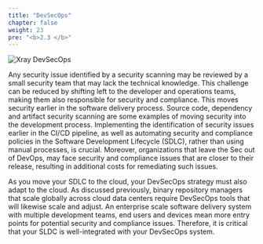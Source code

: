 ```yaml
---
title: "DevSecOps"
chapter: false
weight: 23
pre: "<b>2.3 </b>"
---
```


![Xray DevSecOps](/images/xray-dev-sec-ops.png)

Any security issue identified by a security scanning may be reviewed by a small security team that may lack the technical knowledge. This challenge can be reduced by shifting left to the developer and operations teams, making them also responsible for security and compliance. This moves security earlier in the software delivery process. Source code, dependency and artifact security scanning are some examples of moving security into the development process.  Implementing the identification of security issues earlier in the CI/CD pipeline, as well as automating security and compliance policies in the Software Development Lifecycle (SDLC), rather than using manual processes, is crucial. Moreover, organizations that leave the Sec out of DevOps, may face security and compliance issues that are closer to their release, resulting in additional costs for remediating such issues.

As you move your SDLC to the cloud, your DevSecOps strategy must also adapt to the cloud. As discussed previously, binary repository managers that scale globally across cloud data centers require DevSecOps tools that will likewise scale and adjust. An enterprise scale software delivery system with multiple development teams, end users and devices mean more entry points for potential security and compliance issues. Therefore, it is critical that your SLDC is well-integrated with your DevSecOps system.








